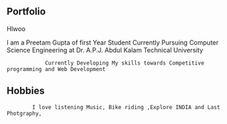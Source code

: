 ## Portfolio

Hlwoo

I am a Preetam Gupta of first Year Student Currently Pursuing Computer Science Engineering at
                                                                                              Dr. A.P.J. Abdul Kalam Technical University
                                                                                              
                Currently Developing My skills towards Competitive programming and Web Development


## Hobbies

            I love listening Music, Bike riding ,Explore INDIA and Last Photgraphy,
